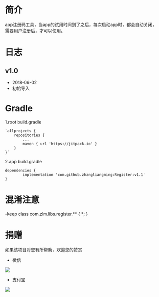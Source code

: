 # 简介 #
app注册码工具，当app的试用时间到了之后，每次启动app时，都会自动关闭，需要用户注册后，才可以使用。

# 日志 #
## v1.0 ##
- 2018-06-02
- 初始导入

# Gradle #
1.root build.gradle

	`allprojects {
		repositories {
			...
			maven { url 'https://jitpack.io' }
		}
	}`
	
2.app build.gradle

	dependencies {
	        implementation 'com.github.zhangliangming:Register:v1.1'
	}



# 混淆注意 #
-keep class com.zlm.libs.register.** { *; }


# 捐赠 #
如果该项目对您有所帮助，欢迎您的赞赏

- 微信

![](https://i.imgur.com/e3hERHh.png)

- 支付宝

![](https://i.imgur.com/29AcEPA.png)